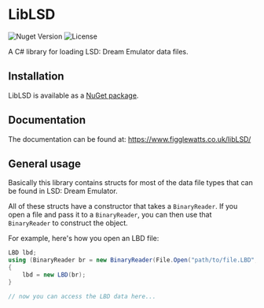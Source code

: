 # LibLSD

![Nuget Version](https://img.shields.io/nuget/v/libLSD)
![License](https://img.shields.io/github/license/figglewatts/libLSD)

A C# library for loading LSD: Dream Emulator data files.

## Installation
LibLSD is available as a [NuGet package](https://www.nuget.org/packages/libLSD/).

## Documentation
The documentation can be found at: https://www.figglewatts.co.uk/libLSD/

## General usage
Basically this library contains structs for most of the data file types that can be found in LSD: Dream Emulator.

All of these structs have a constructor that takes a `BinaryReader`. If you open a file and pass it to a `BinaryReader`,
you can then use that `BinaryReader` to construct the object.

For example, here's how you open an LBD file:
```C#
LBD lbd;
using (BinaryReader br = new BinaryReader(File.Open("path/to/file.LBD", FileMode.Open)))
{
    lbd = new LBD(br);
}

// now you can access the LBD data here...
```
